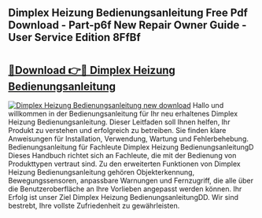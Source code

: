 ## Dimplex Heizung Bedienungsanleitung Free Pdf Download - Part-p6f New Repair Owner Guide - User Service Edition 8FfBf

# <h2><a href="http://df0mdd.blite.top/?on=Dimplex+Heizung+Bedienungsanleitung">🔗Download 👉🔴 Dimplex Heizung Bedienungsanleitung</a></h2>

[![Dimplex Heizung Bedienungsanleitung new download](https://i.imgur.com/lujVjoI.png)](http://df0mdd.blite.top/?on=Dimplex+Heizung+Bedienungsanleitung)
Hallo und willkommen in der Bedienungsanleitung für Ihr neu erhaltenes Dimplex Heizung Bedienungsanleitung. Dieser Leitfaden soll Ihnen helfen, Ihr Produkt zu verstehen und erfolgreich zu betreiben. Sie finden klare Anweisungen für Installation, Verwendung, Wartung und Fehlerbehebung. Bedienungsanleitung für Fachleute Dimplex Heizung BedienungsanleitungD Dieses Handbuch richtet sich an Fachleute, die mit der Bedienung von Produkttypen vertraut sind. Zu den erweiterten Funktionen von Dimplex Heizung Bedienungsanleitung gehören Objekterkennung, Bewegungssensoren, anpassbare Warnungen und Fernzugriff, die alle über die Benutzeroberfläche an Ihre Vorlieben angepasst werden können. Ihr Erfolg ist unser Ziel Dimplex Heizung BedienungsanleitungDD. Wir sind bestrebt, Ihre vollste Zufriedenheit zu gewährleisten.
